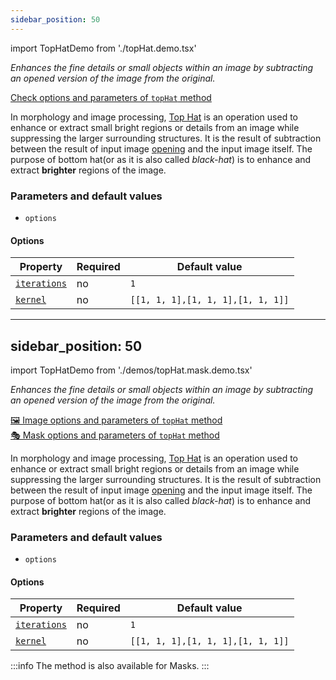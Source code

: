 ```yaml
---
sidebar_position: 50
---
```


import TopHatDemo from './topHat.demo.tsx'

_Enhances the fine details or small objects within an image by subtracting an opened version of the image from the original._

[Check options and parameters of `topHat` method](https://image-js.github.io/image-js-typescript/classes/Image.html#topHat 'github.io link')

In morphology and image processing, [Top Hat](https://en.wikipedia.org/wiki/Top-hat_transform 'wikipedia link on top hat') is an operation used to enhance or extract small bright regions or details from an image while suppressing the larger surrounding structures.
It is the result of subtraction between the result of input image [opening](./Opening.md 'internal link on open method') and the input image itself.
The purpose of bottom hat(or as it is also called _black-hat_) is to enhance and extract **brighter** regions of the image.

<TopHatDemo />

### Parameters and default values

- `options`

#### Options

| Property                                                                                                | Required | Default value                     |
| ------------------------------------------------------------------------------------------------------- | -------- | --------------------------------- |
| [`iterations`](https://image-js.github.io/image-js-typescript/interfaces/TopHatOptions.html#iterations) | no       | `1`                               |
| [`kernel`](https://image-js.github.io/image-js-typescript/interfaces/TopHatOptions.html#kernel)         | no       | `[[1, 1, 1],[1, 1, 1],[1, 1, 1]]` |

---

## sidebar_position: 50

import TopHatDemo from './demos/topHat.mask.demo.tsx'

_Enhances the fine details or small objects within an image by subtracting an opened version of the image from the original._

[🖼️ Image options and parameters of `topHat` method](https://image-js.github.io/image-js-typescript/classes/Image.html#topHat 'github.io link')  
[🎭 Mask options and parameters of `topHat` method](https://image-js.github.io/image-js-typescript/classes/Mask.html#topHat 'github.io link')

In morphology and image processing, [Top Hat](https://en.wikipedia.org/wiki/Top-hat_transform 'wikipedia link on top hat') is an operation used to enhance or extract small bright regions or details from an image while suppressing the larger surrounding structures.
It is the result of subtraction between the result of input image [opening](./Opening.md 'internal link on open method') and the input image itself.
The purpose of bottom hat(or as it is also called _black-hat_) is to enhance and extract **brighter** regions of the image.

<TopHatDemo />

### Parameters and default values

- `options`

#### Options

| Property                                                                                                | Required | Default value                     |
| ------------------------------------------------------------------------------------------------------- | -------- | --------------------------------- |
| [`iterations`](https://image-js.github.io/image-js-typescript/interfaces/TopHatOptions.html#iterations) | no       | `1`                               |
| [`kernel`](https://image-js.github.io/image-js-typescript/interfaces/TopHatOptions.html#kernel)         | no       | `[[1, 1, 1],[1, 1, 1],[1, 1, 1]]` |

:::info
The method is also available for Masks.
:::
